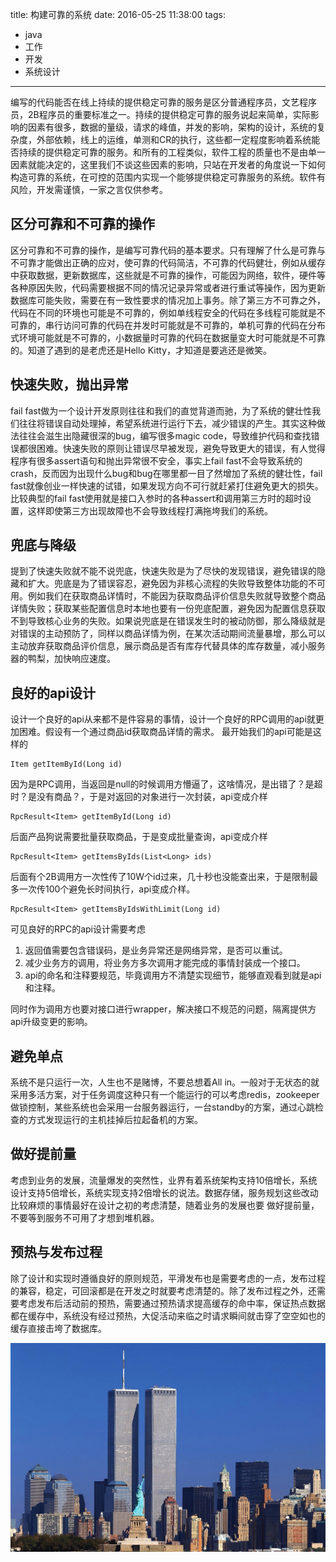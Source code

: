 title: 构建可靠的系统
date: 2016-05-25 11:38:00
tags:
- java
- 工作
- 开发
- 系统设计

---

编写的代码能否在线上持续的提供稳定可靠的服务是区分普通程序员，文艺程序员，2B程序员的重要标准之一。持续的提供稳定可靠的服务说起来简单，实际影响的因素有很多，数据的量级，请求的峰值，并发的影响，架构的设计，系统的复杂度，外部依赖，线上的运维，单测和CR的执行，这些都一定程度影响着系统能否持续的提供稳定可靠的服务。和所有的工程类似，软件工程的质量也不是由单一因素就能决定的，这里我们不谈这些因素的影响，只站在开发者的角度说一下如何构造可靠的系统，在可控的范围内实现一个能够提供稳定可靠服务的系统。软件有风险，开发需谨慎，一家之言仅供参考。

## 区分可靠和不可靠的操作

区分可靠和不可靠的操作，是编写可靠代码的基本要求。只有理解了什么是可靠与不可靠才能做出正确的应对，使可靠的代码简洁，不可靠的代码健壮，例如从缓存中获取数据，更新数据库，这些就是不可靠的操作，可能因为网络，软件，硬件等各种原因失败，代码需要根据不同的情况记录异常或者进行重试等操作，因为更新数据库可能失败，需要在有一致性要求的情况加上事务。除了第三方不可靠之外，代码在不同的环境也可能是不可靠的，例如单线程安全的代码在多线程可能就是不可靠的，串行访问可靠的代码在并发时可能就是不可靠的，单机可靠的代码在分布式环境可能就是不可靠的，小数据量时可靠的代码在数据量变大时可能就是不可靠的。知道了遇到的是老虎还是Hello Kitty，才知道是要逃还是微笑。

## 快速失败，抛出异常

fail fast做为一个设计开发原则往往和我们的直觉背道而驰，为了系统的健壮性我们往往将错误自动处理掉，希望系统进行运行下去，减少错误的产生。其实这种做法往往会滋生出隐藏很深的bug，编写很多magic code，导致维护代码和查找错误都很困难。快速失败的原则让错误尽早被发现，避免导致更大的错误，有人觉得程序有很多assert语句和抛出异常很不安全，事实上fail fast不会导致系统的crash，反而因为出现什么bug和bug在哪里都一目了然增加了系统的健壮性，fail fast就像创业一样快速的试错，如果发现方向不可行就赶紧打住避免更大的损失。比较典型的fail fast使用就是接口入参时的各种assert和调用第三方时的超时设置，这样即使第三方出现故障也不会导致线程打满拖垮我们的系统。

## 兜底与降级

提到了快速失败就不能不说兜底，快速失败是为了尽快的发现错误，避免错误的隐藏和扩大。兜底是为了错误容忍，避免因为非核心流程的失败导致整体功能的不可用。例如我们在获取商品详情时，不能因为获取商品评价信息失败就导致整个商品详情失败；获取某些配置信息时本地也要有一份兜底配置，避免因为配置信息获取不到导致核心业务的失败。如果说兜底是在错误发生时的被动防御，那么降级就是对错误的主动预防了，同样以商品详情为例，在某次活动期间流量暴增，那么可以主动放弃获取商品评价信息，展示商品是否有库存代替具体的库存数量，减小服务器的鸭梨，加快响应速度。

## 良好的api设计

设计一个良好的api从来都不是件容易的事情，设计一个良好的RPC调用的api就更加困难。假设有一个通过商品id获取商品详情的需求。
最开始我们的api可能是这样的

```
Item getItemById(Long id)
```

因为是RPC调用，当返回是null的时候调用方懵逼了，这啥情况，是出错了？是超时？是没有商品？，于是对返回的对象进行一次封装，api变成介样

```
RpcResult<Item> getItemById(Long id)
```

后面产品狗说需要批量获取商品，于是变成批量查询，api变成介样

```
RpcResult<Item> getItemsByIds(List<Long> ids)
```

后面有个2B调用方一次性传了10W个id过来，几十秒也没能查出来，于是限制最多一次传100个避免长时间执行，api变成介样。

```
RpcResult<Item> getItemsByIdsWithLimit(Long id)
```

可见良好的RPC的api设计需要考虑   
1. 返回值需要包含错误码，是业务异常还是网络异常，是否可以重试。   
2. 减少业务方的调用，将业务方多次调用才能完成的事情封装成一个接口。  
3. api的命名和注释要规范，毕竟调用方不清楚实现细节，能够直观看到就是api和注释。

同时作为调用方也要对接口进行wrapper，解决接口不规范的问题，隔离提供方api升级变更的影响。

## 避免单点

系统不是只运行一次，人生也不是赌博，不要总想着All in。一般对于无状态的就采用多活方案，对于任务调度这种只有一个能运行的可以考虑redis，zookeeper做锁控制，某些系统也会采用一台服务器运行，一台standby的方案，通过心跳检查的方式发现运行的主机挂掉后拉起备机的方案。

## 做好提前量

考虑到业务的发展，流量爆发的突然性，业界有着系统架构支持10倍增长，系统设计支持5倍增长，系统实现支持2倍增长的说法。数据存储，服务规划这些改动比较麻烦的事情最好在设计之初的考虑清楚，随着业务的发展也要
做好提前量，不要等到服务不可用了才想到堆机器。

## 预热与发布过程

除了设计和实现时遵循良好的原则规范，平滑发布也是需要考虑的一点，发布过程的兼容，稳定，可回滚都是在开发之时就要考虑清楚的。除了发布过程之外，还需要考虑发布后活动前的预热，需要通过预热请求提高缓存的命中率，保证热点数据都在缓存中，系统没有经过预热，大促活动来临之时请求瞬间就击穿了空空如也的缓存直接击垮了数据库。

![](http://raw.githubusercontent.com/minotaursu/minotaursu.github.io/source/images/towers.jpg?imageView/1/w/670/h/400)

